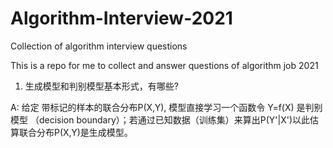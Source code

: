 # Algorithm-Interview-2021
Collection of algorithm interview questions

This is a repo for me to collect and answer questions of algorithm job 2021

1. 生成模型和判别模型基本形式，有哪些?

A:  给定 带标记的样本的联合分布P(X,Y), 模型直接学习一个函数令 Y=f(X) 是判别模型 （decision boundary）；若通过已知数据（训练集）来算出P(Y'|X')以此估算联合分布P(X,Y)是生成模型。
